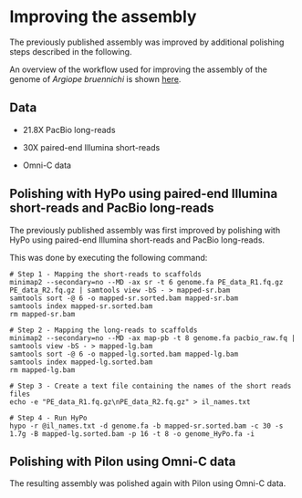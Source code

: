 # Improving the assembly

The previously published assembly was improved by additional polishing steps described in the following.

An overview of the workflow used for improving the assembly of the genome of *Argiope bruennichi* is shown [here](workflow_assembly_improving.pdf).

## Data

- 21.8X PacBio long-reads

- 30X paired-end Illumina short-reads

- Omni-C data

## Polishing with HyPo using paired-end Illumina short-reads and PacBio long-reads

The previously published assembly was first improved by polishing with HyPo using paired-end Illumina short-reads and PacBio long-reads.

This was done by executing the following command:

```
# Step 1 - Mapping the short-reads to scaffolds
minimap2 --secondary=no --MD -ax sr -t 6 genome.fa PE_data_R1.fq.gz PE_data_R2.fq.gz | samtools view -bS - > mapped-sr.bam
samtools sort -@ 6 -o mapped-sr.sorted.bam mapped-sr.bam 
samtools index mapped-sr.sorted.bam
rm mapped-sr.bam

# Step 2 - Mapping the long-reads to scaffolds
minimap2 --secondary=no --MD -ax map-pb -t 8 genome.fa pacbio_raw.fq | samtools view -bS - > mapped-lg.bam
samtools sort -@ 6 -o mapped-lg.sorted.bam mapped-lg.bam
samtools index mapped-lg.sorted.bam
rm mapped-lg.bam

# Step 3 - Create a text file containing the names of the short reads files 
echo -e "PE_data_R1.fq.gz\nPE_data_R2.fq.gz" > il_names.txt

# Step 4 - Run HyPo
hypo -r @il_names.txt -d genome.fa -b mapped-sr.sorted.bam -c 30 -s 1.7g -B mapped-lg.sorted.bam -p 16 -t 8 -o genome_HyPo.fa -i
```

## Polishing with Pilon using Omni-C data

The resulting assembly was polished again with Pilon using Omni-C data.
